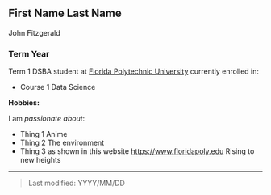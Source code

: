 ## First Name Last Name
John Fitzgerald
### Term Year 
Term 1
DSBA student at [Florida Polytechnic University](https://www.floridapoly.edu) currently enrolled in: 

- Course 1
Data Science


**Hobbies:**

I am _passionate about_: 

- Thing 1
Anime
- Thing 2
The environment
- Thing 3 as shown in this website <https://www.floridapoly.edu>
Rising to new heights
***

> Last modified: YYYY/MM/DD